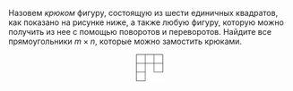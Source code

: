 Назовем *крюком* фигуру, состоящую из шести единичных квадратов, как показано на рисунке ниже, а также любую фигуру, которую можно получить из нее с помощью поворотов и переворотов. Найдите все прямоугольники $m\times n$, которые можно замостить крюками. 
<p align="center"><img src="./imo2004_3.png" height="50"></p>